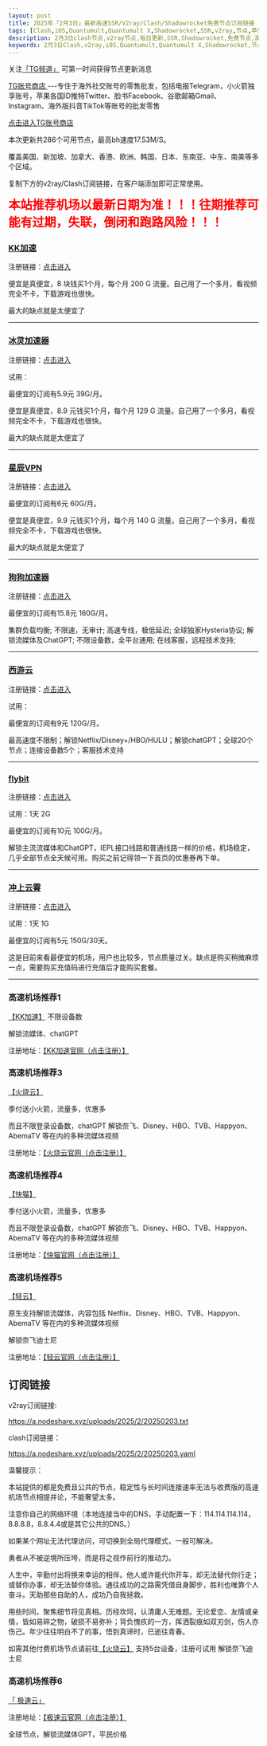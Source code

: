 ```yaml
---
layout: post
title: 2025年「2月3日」最新高速SSR/V2ray/Clash/Shadowrocket免费节点订阅链接
tags: [Clash,iOS,Quantumult,Quantumult X,Shadowrocket,SSR,v2ray,节点,苹果,小火箭,订阅链,高速免费节点,V2ray,clash,ss,ssr,trojan,vmess,免费节点,翻墙必备,免费节点,科学上网]
description: 2月3日clash节点,v2ray节点,每日更新,SSR,Shadowrocket,免费节点,高速机场推荐
keywords: 2月3日Clash,v2ray,iOS,Quantumult,Quantumult X,Shadowrocket,节点,苹果,小火箭,订阅链接,高速免费节点,ss,ssr,trojan,vmess,翻墙必备,免费节点,科学上网, 
---
```

关注[「TG频道」](https://t.me/+Nz3-ybO4nwMzMDU1) 可第一时间获得节点更新消息


 [TG账号商店 ](https://shop.nodeshare.xyz/) ---专住于海外社交账号的零售批发，包括电报Telegram，小火箭独享账号，苹果各国ID推特Twitter、脸书Facebook、谷歌邮箱Gmail、Instagram、海外版抖音TikTok等账号的批发零售

[点击进入TG账号商店 ](https://shop.nodeshare.xyz/)


本次更新共286个可用节点，最高bh速度17.53M/S。

覆盖美国、新加坡、加拿大、香港、欧洲、韩国、日本、东南亚、中东、南美等多个区域。

复制下方的v2ray/Clash订阅链接，在客户端添加即可正常使用。

<span style="font-size: 18pt;"><strong><span style="color: #ff0000;">本站推荐机场以最新日期为准！！！往期推荐可能有过期，失联，倒闭和跑路风险！！！</span></strong></span>

### [KK加速](https://tg-nav.github.io/nodeshare/)

注册链接：[点击进入](https://tg-nav.github.io/nodeshare/)


便宜是真便宜，8 块钱买1个月，每个月 200 G 流量。自己用了一个多月，看视频完全不卡，下载游戏也很快。

最大的缺点就是太便宜了

*****

### [冰灵加速器](https://sulian.info/#/register?code=3R5DYYrL)

注册链接：[点击进入](https://sulian.info/#/register?code=3R5DYYrL)

试用：

最便宜的订阅有5.9元 39G/月。

便宜是真便宜，8.9 元钱买1个月，每个月 129 G 流量。自己用了一个多月，看视频完全不卡，下载游戏也很快。

最大的缺点就是太便宜了

* * *



### [星辰VPN](https://88cloud.dpdns.org/#/register?code=LSpR3sOK)

注册链接：[点击进入](https://88cloud.dpdns.org/#/register?code=LSpR3sOK)

最便宜的订阅有6元 60G/月。

便宜是真便宜，9.9 元钱买1个月，每个月 140 G 流量。自己用了一个多月，看视频完全不卡，下载游戏也很快。

最大的缺点就是太便宜了

* * *

### [狗狗加速器](https://www.dginv.click/#/register?code=yi5aid0d)

注册链接：[点击进入](https://www.dginv.click/#/register?code=yi5aid0d)

最便宜的订阅有15.8元 160G/月。

集群负载均衡; 不限速，无审计; 高速专线，极低延迟; 全球独家Hysteria协议; 解锁流媒体及ChatGPT; 不限设备数，全平台通用; 在线客服，远程技术支持;

* * *


### [西游云](https://88cloud.dpdns.org/#/register?code=LSpR3sOK)

注册链接：[点击进入](https://88cloud.dpdns.org/#/register?code=LSpR3sOK)


试用：

最便宜的订阅有9元 120G/月。

最高速度不限制；解锁Netflix/Disney+/HBO/HULU；解锁chatGPT；全球20个节点；连接设备数5个；客服技术支持

* * *

### [flybit](https://flybit.my/#/register?code=iV0dLWfT)

注册链接：[点击进入](https://flybit.my/#/register?code=iV0dLWfT)


试用：1天 2G

最便宜的订阅有10元 100G/月。

解锁主流流媒体和ChatGPT，IEPL接口线路和普通线路一样的价格，机场稳定，几乎全部节点全天候可用。购买之前记得领一下首页的优惠券再下单。

* * *


### [冲上云霄](#冲上云霄)

注册链接：[点击进入](https://cpdd.one/?r=32083)

试用：1天 1G

最便宜的订阅有5元 150G/30天。

这是目前来看最便宜的机场，用户也比较多，节点质量过关。缺点是购买稍微麻烦一点，需要购买充值码进行充值后才能购买套餐。

* * *


###  高速机场推荐1

[【KK加速】](https://tg-nav.github.io/nodeshare/)
不限设备数

解锁流媒体、chatGPT

注册地址：[【KK加速官网（点击注册）】](https://tg-nav.github.io/nodeshare/)



### 高速机场推荐3

[【火烧云】](https://cn1.huoshaoyun.pro/#/register?code=iYoHYy6g)

季付送小火箭，流量多，优惠多

而且不限登录设备数，chatGPT 解锁奈飞、Disney、HBO、TVB、Happyon、AbemaTV 等在内的多种流媒体视频

注册地址：[【火烧云官网（点击注册）】](https://cn1.huoshaoyun.pro/#/register?code=iYoHYy6g)

### 高速机场推荐4

[【快猫】](https://tg-nav.github.io/nodeshare/)

季付送小火箭，流量多，优惠多

而且不限登录设备数，chatGPT 解锁奈飞、Disney、HBO、TVB、Happyon、AbemaTV 等在内的多种流媒体视频

注册地址：[【快猫官网（点击注册）】](https://tg-nav.github.io/nodeshare/)

###  高速机场推荐5

 [【轻云】](https://qingyun.world/#/register?code=C5zOLvph)

原生支持解锁流媒体，内容包括 Netflix、Disney、HBO、TVB、Happyon、AbemaTV 等在内的多种流媒体视频

解锁奈飞迪士尼

注册地址：[【轻云官网（点击注册）】](https://qingyun.world/#/register?code=C5zOLvph)

##  订阅链接

v2ray订阅链接:

https://a.nodeshare.xyz/uploads/2025/2/20250203.txt


clash订阅链接：

https://a.nodeshare.xyz/uploads/2025/2/20250203.yaml

温馨提示：

本站提供的都是免费且公共的节点，稳定性与长时间连接速率无法与收费版的高速机场节点相提并论，不能奢望太多。

注意你自己的网络环境（本地连接当中的DNS，手动配置一下：114.114.114.114，8.8.8.8，8.8.4.4或是其它公共的DNS。）

如果某个网址无法代理访问，可切换到全局代理模式，一般可解决。

勇者从不被逆境所压垮，而是将之视作前行的推动力。

人生中，辛勤付出将换来幸运的相伴。他人或许能代你开车，却无法替代你行走；或替你办事，却无法替你体验。通往成功的之路需凭借自身脚步，胜利也唯靠个人奋斗。天助那些自助的人，成功乃自我拯救。

用些时间，聚焦细节将见真相。历经坎坷，认清庸人无难题。无论爱恋、友情或亲情，皆如易碎之物，破损不易弥补；背负愧疚的一方，挥洒裂痕如双刃剑，伤人亦伤己。年少往往明白不了的事，悟到真谛时，已逝往青春。
 
如需其他付费机场节点请前往[【火烧云】](https://huoshaoyun.pro/#/register?code=iYoHYy6g)
支持5台设备，注册可试用
解锁奈飞迪士尼

###  高速机场推荐6

[「 极速云」](https://w1.lypyf.com/#/register?code=6fZu9IIm)

注册地址：[【极速云官网（点击注册）】](https://w1.lypyf.com/#/register?code=6fZu9IIm)

全球节点，解锁流媒体GPT，平民价格
